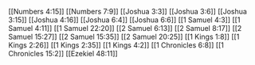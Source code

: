 [[Numbers 4:15]]
[[Numbers 7:9]]
[[Joshua 3:3]]
[[Joshua 3:6]]
[[Joshua 3:15]]
[[Joshua 4:16]]
[[Joshua 6:4]]
[[Joshua 6:6]]
[[1 Samuel 4:3]]
[[1 Samuel 4:11]]
[[1 Samuel 22:20]]
[[2 Samuel 6:13]]
[[2 Samuel 8:17]]
[[2 Samuel 15:27]]
[[2 Samuel 15:35]]
[[2 Samuel 20:25]]
[[1 Kings 1:8]]
[[1 Kings 2:26]]
[[1 Kings 2:35]]
[[1 Kings 4:2]]
[[1 Chronicles 6:8]]
[[1 Chronicles 15:2]]
[[Ezekiel 48:11]]
